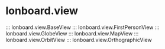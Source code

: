 # lonboard.view

::: lonboard.view.BaseView
::: lonboard.view.FirstPersonView
::: lonboard.view.GlobeView
::: lonboard.view.MapView
::: lonboard.view.OrbitView
::: lonboard.view.OrthographicView

